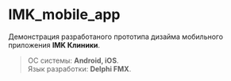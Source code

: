 # IMK_mobile_app

Демонстрация разработаного прототипа дизайма мобильного приложения   **IMK Клиники**.

> ОС системы: **Android, iOS**.   
> Язык разработки: **Delphi FMX**.  
